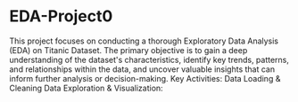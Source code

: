 # EDA-Project0
This project focuses on conducting a thorough Exploratory Data Analysis (EDA) on Titanic Dataset. The primary objective is to gain a deep understanding of the dataset's characteristics, identify key trends, patterns, and relationships within the data, and uncover valuable insights that can inform further analysis or decision-making.
Key Activities:
Data Loading & Cleaning
Data Exploration & Visualization:
